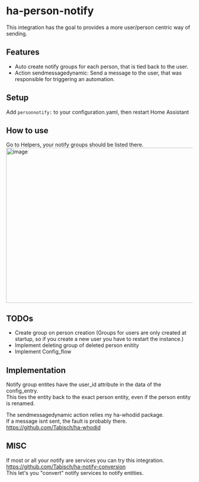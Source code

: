 # ha-person-notify

This integration has the goal to provides a more user/person centric way of sending. 

## Features
- Auto create notify groups for each person, that is tied back to the user.
- Action sendmessagedynamic: Send a message to the user, that was responsible for triggering an automation.

## Setup
Add `personnotify:` to your configuration.yaml, then restart Home Assistant

## How to use
Go to Helpers, your notify groups should be listed there.
<img width="1368" height="419" alt="image" src="https://github.com/user-attachments/assets/0403f463-f539-4f94-9bdd-f5a70713b07c" />


## TODOs
- Create group on person creation (Groups for users are only created at startup, so if you create a new user you have to restart the instance.)
- Implement deleting group of deleted person enitity
- Implement Config_flow

## Implementation
Notify group entites have the user_id attribute in the data of the config_entry. \
This ties the entity back to the exact person entity, even if the person entity is renamed.

The sendmessagedynamic action relies my ha-whodid package. \
If a message isnt sent, the fault is probably there. \
https://github.com/Tabisch/ha-whodid

## MISC
If most or all your notify are services you can try this integration. \
https://github.com/Tabisch/ha-notify-conversion \
This let's you "convert" notify services to notify entities.
